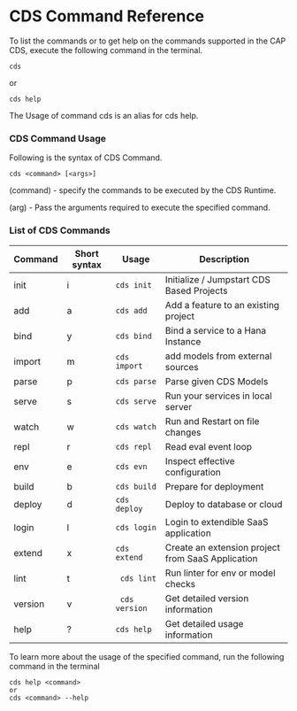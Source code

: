 # CDS Command Reference 

To list the commands or to get help on the commands supported in the CAP CDS, execute the following command in the terminal. 

```
cds
``` 

or 

```
cds help
```

The Usage of command cds is an alias for cds help. 


### CDS Command Usage 

Following is the syntax of CDS Command. 

``` 
cds <command> [<args>]
```

(command) - specify the commands to be executed by the CDS Runtime.

(arg)     - Pass the arguments required to execute the specified command. 

### List of CDS Commands

| Command | Short syntax | Usage |  Description |
| --- | --- |--- | --- |
| init  | i | ``` cds init ```  | Initialize / Jumpstart CDS Based Projects  |
| add   | a | ``` cds add ```   | Add a feature to an existing project |
| bind  | y | ``` cds bind ```  | Bind a service to a Hana Instance |
| import | m | ``` cds import ``` | add models from external sources |
| parse | p | ``` cds parse ``` | Parse given CDS Models |
| serve | s | ``` cds serve ``` | Run your services in local server |
| watch | w | ``` cds watch ``` | Run and Restart on file changes |
| repl  | r | ``` cds repl  ``` | Read eval event loop |
| env   | e | ``` cds evn ``` | Inspect effective configuration |
| build | b | ``` cds build ``` | Prepare for deployment |
| deploy | d | ``` cds deploy ``` | Deploy to database or cloud |
| login | l | ``` cds login ``` | Login to extendible SaaS application |
| extend | x  | ``` cds extend ```  | Create an extension project from SaaS Application |
| lint | t | ``` cds lint```  | Run linter for env or model checks |
| version | v | ``` cds version```| Get detailed version information |
| help | ? | ``` cds help ``` | Get detailed usage information | 

To learn more about the usage of the specified command, run the following command in the terminal 

``` 
cds help <command> 
or 
cds <command> --help
```


